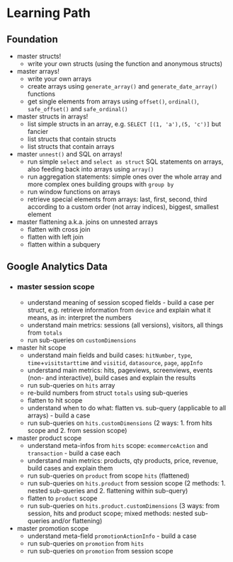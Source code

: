 # Learning Path

## Foundation
 - master structs!
   - write your own structs (using the function and anonymous structs)
 - master arrays!
   - write your own arrays
   - create arrays using `generate_array()` and `generate_date_array()` functions
   - get single elements from arrays using `offset()`, `ordinal()`, `safe_offset()` and `safe_ordinal()`
 - master structs in arrays!
   - list simple structs in an array, e.g. `SELECT [(1, 'a'),(5, 'c')]` but fancier
   - list structs that contain structs
   - list structs that contain arrays
 - master `unnest()` and SQL on arrays!
   - run simple `select` and `select as struct` SQL statements on arrays, also feeding back into arrays using `array()`
   - run aggregation statements: simple ones over the whole array and more complex ones building groups with `group by`
   - run window functions on arrays
   - retrieve special elements from arrays: last, first, second, third according to a custom order (not array indices), biggest, smallest element
 - master flattening a.k.a. joins on unnested arrays
   - flatten with cross join
   - flatten with left join
   - flatten within a subquery
   
## Google Analytics Data

 - ### master session scope
   - understand meaning of session scoped fields - build a case per struct, e.g. retrieve information from `device` and explain what it means, as in: interpret the numbers
   - understand main metrics: sessions (all versions), visitors, all things from `totals`
   - run sub-queries on `customDimensions`
 - master hit scope
   - understand main fields and build cases: `hitNumber`, `type`, `time`+`visitstarttime` and `visitid`, `datasource`, `page`, `appInfo`
   - understand main metrics: hits, pageviews, screenviews, events (non- and interactive), build cases and explain the results
   - run sub-queries on `hits` array
   - re-build numbers from struct `totals` using sub-queries
   - flatten to hit scope
   - understand when to do what: flatten vs. sub-query (applicable to all arrays) - build a case
   - run sub-queries on `hits.customDimensions` (2 ways: 1. from hits scope and 2. from session scope)
 - master product scope
   - understand meta-infos from `hits` scope: `ecommerceAction` and `transaction` - build a case each
   - understand main metrics: products, qty products, price, revenue, build cases and explain them
   - run sub-queries on `product` from scope `hits` (flattened)
   - run sub-queries on `hits.product` from session scope (2 methods: 1. nested sub-queries and 2. flattening within sub-query)
   - flatten to `product` scope
   - run sub-queries on `hits.product.customDimensions` (3 ways: from session, hits and product scope; mixed methods: nested sub-queries and/or flattening)
 - master promotion scope
   - understand meta-field `promotionActionInfo` - build a case
   - run sub-queries on `promotion` from `hits`
   - run sub-queries on `promotion` from session scope
